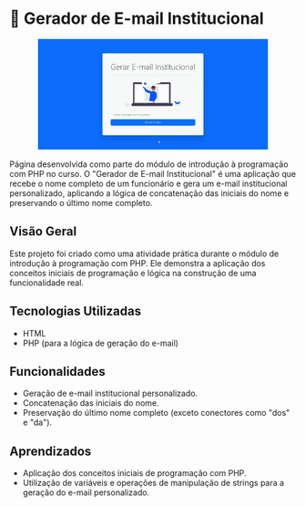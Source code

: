 # 📧 Gerador de E-mail Institucional

<div align="center">
  <img width="80%" src="https://github.com/camilafbc/curso-tecnico-desenvolvimento-de-sistemas-senac/blob/main/gerador-email-institucional/to-readme.gif?raw=true">
</div>

Página desenvolvida como parte do módulo de introdução à programação com PHP no curso. O "Gerador de E-mail Institucional" é uma aplicação que recebe o nome completo de um funcionário e gera um e-mail institucional personalizado, aplicando a lógica de concatenação das iniciais do nome e preservando o último nome completo.

## Visão Geral

Este projeto foi criado como uma atividade prática durante o módulo de introdução à programação com PHP. Ele demonstra a aplicação dos conceitos iniciais de programação e lógica na construção de uma funcionalidade real.

## Tecnologias Utilizadas

- HTML
- PHP (para a lógica de geração do e-mail)
  
## Funcionalidades

- Geração de e-mail institucional personalizado.
- Concatenação das iniciais do nome.
- Preservação do último nome completo (exceto conectores como "dos" e "da").

## Aprendizados

- Aplicação dos conceitos iniciais de programação com PHP.
- Utilização de variáveis e operações de manipulação de strings para a geração do e-mail personalizado.

